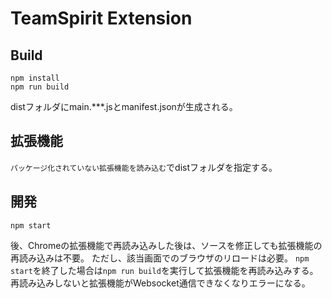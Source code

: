 # TeamSpirit Extension

## Build

```
npm install
npm run build
```

distフォルダにmain.***.jsとmanifest.jsonが生成される。

## 拡張機能

`パッケージ化されていない拡張機能を読み込む`でdistフォルダを指定する。

## 開発

```
npm start
```
後、Chromeの拡張機能で再読み込みした後は、ソースを修正しても拡張機能の再読み込みは不要。
ただし、該当画面でのブラウザのリロードは必要。
`npm start`を終了した場合は`npm run build`を実行して拡張機能を再読み込みする。
再読み込みしないと拡張機能がWebsocket通信できなくなりエラーになる。
